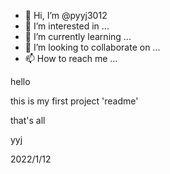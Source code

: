 - 👋 Hi, I’m @pyyj3012
- 👀 I’m interested in ...
- 🌱 I’m currently learning ...
- 💞️ I’m looking to collaborate on ...
- 📫 How to reach me ...

<!---
pyyj3012/pyyj3012 is a ✨ special ✨ repository because its `README.md` (this file) appears on your GitHub profile.
You can click the Preview link to take a look at your changes.
--->
hello 

this is my first project 'readme' 

that's all 
   
   yyj 
  
  2022/1/12
   
   
